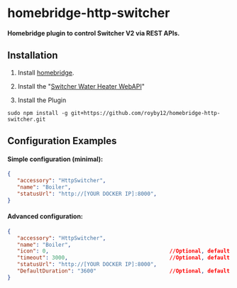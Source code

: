 # homebridge-http-switcher

#### Homebridge plugin to control Switcher V2 via REST APIs.

## Installation

1. Install [homebridge](https://github.com/nfarina/homebridge#installation-details).

2. Install the "[Switcher Water Heater WebAPI](https://www.dockeril.net/2019/05/06/switcher-water-heater-webapi/)"

3. Install the Plugin
 ```
sudo npm install -g git+https://github.com/royby12/homebridge-http-switcher.git
 ```

## Configuration Examples

#### Simple configuration (minimal):

 ```json 
{
    "accessory": "HttpSwitcher",
    "name": "Boiler",
    "statusUrl": "http://[YOUR DOCKER IP]:8000",
}
 ``` 
#### Advanced configuration:

 ```json 
{
    "accessory": "HttpSwitcher",
    "name": "Boiler",
    "icon": 0,                                      //Optional, default is 0 --> Faucet Icon
    "timeout": 3000,                                //Optional, default is 5000 ms
    "statusUrl": "http://[YOUR DOCKER IP]:8000",
    "DefaultDuration": "3600"                       //Optional, default is 3600 second 
}
 ``` 
